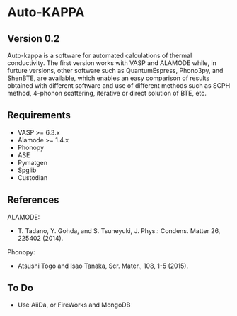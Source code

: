 Auto-KAPPA
============

Version 0.2
---------------

Auto-kappa is a software for automated calculations of thermal conductivity.
The first version works with VASP and ALAMODE while, in furture versions,
other software such as QuantumEspress, Phono3py, and ShenBTE, are available,
which enables an easy comparison of results obtained with different software and
use of different methods such as SCPH method, 4-phonon scattering, iterative or direct solution of BTE, etc.

Requirements
-------------

* VASP >= 6.3.x
* Alamode >= 1.4.x
* Phonopy
* ASE
* Pymatgen
* Spglib
* Custodian


References
-----------

ALAMODE:

- T. Tadano, Y. Gohda, and S. Tsuneyuki, J. Phys.: Condens. Matter 26, 225402 (2014).

Phonopy:

- Atsushi Togo and Isao Tanaka, Scr. Mater., 108, 1-5 (2015).



To Do
--------

- Use AiiDa, or FireWorks and MongoDB

